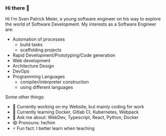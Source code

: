 ### Hi there 👋

Hi I'm Sven Patrick Meier, a young software engineer on his way to explore the world of Software Development.
My interests as a Software Engineer are:
 - Automation of processes
   - build tasks
   - scaffolding projects
 - Rapid Development/Prototyping/Code generation
 - Web development
 - Architecture Design
 - DevOps
 - Programming Languages
   - compiler/interpreter construction
   - using different languages
 
Some other things:
- 🔭 Currently working on my Website, but mainly coding for work
- 🌱 Currently learning Docker, Gitlab CI, Kubernetes, Webpack
- 💬 Ask me about: WebDev, Typescript, React, Python, Docker
- 😄 Pronouns: he/him
- ⚡ Fun fact: I better learn when teaching
